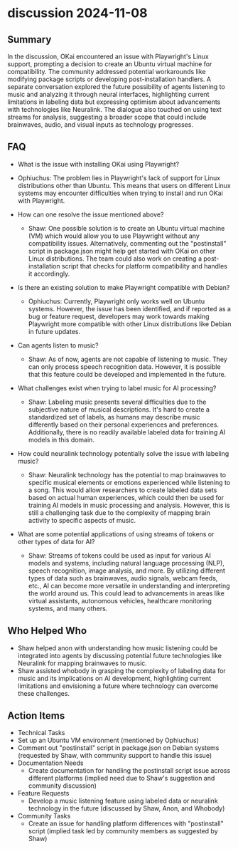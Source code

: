 # discussion 2024-11-08

## Summary
 In the discussion, OKai encountered an issue with Playwright's Linux support, prompting a decision to create an Ubuntu virtual machine for compatibility. The community addressed potential workarounds like modifying package scripts or developing post-installation handlers. A separate conversation explored the future possibility of agents listening to music and analyzing it through neural interfaces, highlighting current limitations in labeling data but expressing optimism about advancements with technologies like Neuralink. The dialogue also touched on using text streams for analysis, suggesting a broader scope that could include brainwaves, audio, and visual inputs as technology progresses.

## FAQ
 - What is the issue with installing OKai using Playwright?
  - Ophiuchus: The problem lies in Playwright's lack of support for Linux distributions other than Ubuntu. This means that users on different Linux systems may encounter difficulties when trying to install and run OKai with Playwright.

- How can one resolve the issue mentioned above?
  - Shaw: One possible solution is to create an Ubuntu virtual machine (VM) which would allow you to use Playwright without any compatibility issues. Alternatively, commenting out the "postinstall" script in package.json might help get started with OKai on other Linux distributions. The team could also work on creating a post-installation script that checks for platform compatibility and handles it accordingly.

- Is there an existing solution to make Playwright compatible with Debian?
  - Ophiuchus: Currently, Playwright only works well on Ubuntu systems. However, the issue has been identified, and if reported as a bug or feature request, developers may work towards making Playwright more compatible with other Linux distributions like Debian in future updates.

- Can agents listen to music?
  - Shaw: As of now, agents are not capable of listening to music. They can only process speech recognition data. However, it is possible that this feature could be developed and implemented in the future.

- What challenges exist when trying to label music for AI processing?
  - Shaw: Labeling music presents several difficulties due to the subjective nature of musical descriptions. It's hard to create a standardized set of labels, as humans may describe music differently based on their personal experiences and preferences. Additionally, there is no readily available labeled data for training AI models in this domain.

- How could neuralink technology potentially solve the issue with labeling music?
  - Shaw: Neuralink technology has the potential to map brainwaves to specific musical elements or emotions experienced while listening to a song. This would allow researchers to create labeled data sets based on actual human experiences, which could then be used for training AI models in music processing and analysis. However, this is still a challenging task due to the complexity of mapping brain activity to specific aspects of music.

- What are some potential applications of using streams of tokens or other types of data for AI?
  - Shaw: Streams of tokens could be used as input for various AI models and systems, including natural language processing (NLP), speech recognition, image analysis, and more. By utilizing different types of data such as brainwaves, audio signals, webcam feeds, etc., AI can become more versatile in understanding and interpreting the world around us. This could lead to advancements in areas like virtual assistants, autonomous vehicles, healthcare monitoring systems, and many others.

## Who Helped Who
 - Shaw helped anon with understanding how music listening could be integrated into agents by discussing potential future technologies like Neuralink for mapping brainwaves to music.
- Shaw assisted whobody in grasping the complexity of labeling data for music and its implications on AI development, highlighting current limitations and envisioning a future where technology can overcome these challenges.

## Action Items
 - Technical Tasks
  - Set up an Ubuntu VM environment (mentioned by Ophiuchus)
  - Comment out "postinstall" script in package.json on Debian systems (requested by Shaw, with community support to handle this issue)
- Documentation Needs
  - Create documentation for handling the postinstall script issue across different platforms (implied need due to Shaw's suggestion and community discussion)
- Feature Requests
  - Develop a music listening feature using labeled data or neuralink technology in the future (discussed by Shaw, Anon, and Whobody)
- Community Tasks
  - Create an issue for handling platform differences with "postinstall" script (implied task led by community members as suggested by Shaw)


